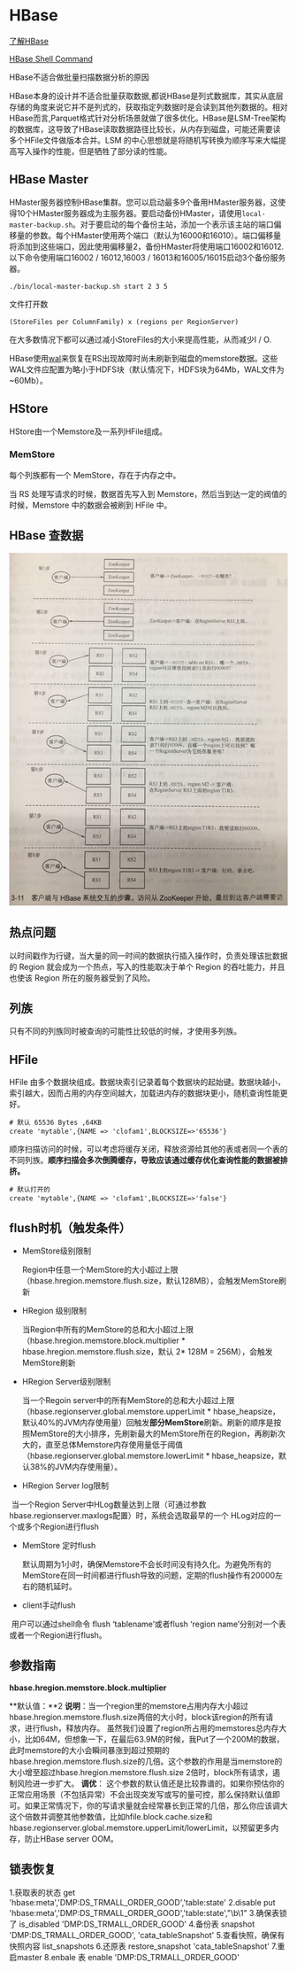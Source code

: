 # HBase

[了解HBase](https://mp.weixin.qq.com/s/XNeOceRbpPAUz5_IWLRsyw)

[HBase Shell Command](https://learnhbase.net/2013/03/02/hbase-shell-commands/)

HBase不适合做批量扫描数据分析的原因

HBase本身的设计并不适合批量获取数据,都说HBase是列式数据库，其实从底层存储的角度来说它并不是列式的，获取指定列数据时是会读到其他列数据的。相对HBase而言,Parquet格式针对分析场景就做了很多优化。HBase是LSM-Tree架构的数据库，这导致了HBase读取数据路径比较长，从内存到磁盘，可能还需要读多个HFile文件做版本合并。LSM 的中心思想就是将随机写转换为顺序写来大幅提高写入操作的性能，但是牺牲了部分读的性能。

## HBase Master

HMaster服务器控制HBase集群。您可以启动最多9个备用HMaster服务器，这使得10个HMaster服务器成为主服务器。要启动备份HMaster，请使用`local-master-backup.sh`。对于要启动的每个备份主站，添加一个表示该主站的端口偏移量的参数。每个HMaster使用两个端口（默认为16000和16010）。端口偏移量将添加到这些端口，因此使用偏移量2，备份HMaster将使用端口16002和16012.以下命令使用端口16002 / 16012,16003 / 16013和16005/16015启动3个备份服务器。

```shell
./bin/local-master-backup.sh start 2 3 5
```

文件打开数

```
(StoreFiles per ColumnFamily) x (regions per RegionServer)
```

在大多数情况下都可以通过减小StoreFiles的大小来提高性能，从而减少I / O.

HBase使用[wal](https://hbase.apache.org/book.html#wal)来恢复在RS出现故障时尚未刷新到磁盘的memstore数据。这些WAL文件应配置为略小于HDFS块（默认情况下，HDFS块为64Mb，WAL文件为~60Mb）。

## HStore

HStore由一个Memstore及一系列HFile组成。

### MemStore

每个列族都有一个 MemStore，存在于内存之中。

当 RS 处理写请求的时候，数据首先写入到 Memstore，然后当到达一定的阀值的时候，Memstore 中的数据会被刷到 HFile 中。

## HBase 查数据

![image_63271.jpg](assets/image-63271.jpg)

## 热点问题

以时间戳作为行键，当大量的同一时间的数据执行插入操作时，负责处理该批数据的 Region 就会成为一个热点，写入的性能取决于单个 Region 的吞吐能力，并且也使该 Region 所在的服务器受到了风险。

## 列族

只有不同的列族同时被查询的可能性比较低的时候，才使用多列族。

## HFile

HFile 由多个数据块组成。数据块索引记录着每个数据块的起始键。数据块越小，索引越大，因而占用的内存空间越大，加载进内存的数据块更小，随机查询性能更好。

```
# 默认 65536 Bytes ,64KB
create 'mytable',{NAME => 'clofam1',BLOCKSIZE=>'65536'}
```

顺序扫描访问的时候，可以考虑将缓存关闭，释放资源给其他的表或者同一个表的不同列族。**顺序扫描会多次倒腾缓存，导致应该通过缓存优化查询性能的数据被排挤。**

```
# 默认打开的
create 'mytable',{NAME => 'clofam1',BLOCKSIZE=>'false'}
```

## flush时机（触发条件） 

- MemStore级别限制

   Region中任意一个MemStore的大小超过上限（hbase.hregion.memstore.flush.size，默认128MB），会触发MemStore刷新

- HRegion 级别限制

   当Region中所有的MemStore的总和大小超过上限（hbase.hregion.memstore.block.multiplier * hbase.hregion.memstore.flush.size，默认 2* 128M = 256M），会触发MemStore刷新

- HRegion Server级别限制

   当一个Regoin server中的所有MemStore的总和大小超过上限（hbase.regionserver.global.memstore.upperLimit * hbase_heapsize，默认40%的JVM内存使用量）回触发**部分MemStore**刷新。刷新的顺序是按照MemStore的大小排序，先刷新最大的MemStore所在的Region，再刷新次大的，直至总体Memstore内存使用量低于阈值（hbase.regionserver.global.memstore.lowerLimit * hbase_heapsize，默认38%的JVM内存使用量）。

- HRegion Server log限制

​       当一个Region Server中HLog数量达到上限（可通过参数hbase.regionserver.maxlogs配置）时，系统会选取最早的一个 HLog对应的一个或多个Region进行flush

- MemStore 定时flush

   默认周期为1小时，确保Memstore不会长时间没有持久化。为避免所有的MemStore在同一时间都进行flush导致的问题，定期的flush操作有20000左右的随机延时。

- client手动flush

​        用户可以通过shell命令 flush ‘tablename’或者flush ‘region name’分别对一个表或者一个Region进行flush。

## 参数指南

**hbase.hregion.memstore.block.multiplier**

**默认值：**2
**说明**：当一个region里的memstore占用内存大小超过hbase.hregion.memstore.flush.size两倍的大小时，block该region的所有请求，进行flush，释放内存。
虽然我们设置了region所占用的memstores总内存大小，比如64M，但想象一下，在最后63.9M的时候，我Put了一个200M的数据，此时memstore的大小会瞬间暴涨到超过预期的hbase.hregion.memstore.flush.size的几倍。这个参数的作用是当memstore的大小增至超过hbase.hregion.memstore.flush.size 2倍时，block所有请求，遏制风险进一步扩大。
**调优**： 这个参数的默认值还是比较靠谱的。如果你预估你的正常应用场景（不包括异常）不会出现突发写或写的量可控，那么保持默认值即可。如果正常情况下，你的写请求量就会经常暴长到正常的几倍，那么你应该调大这个倍数并调整其他参数值，比如hfile.block.cache.size和hbase.regionserver.global.memstore.upperLimit/lowerLimit，以预留更多内存，防止HBase server OOM。

## 锁表恢复

1.获取表的状态
get 'hbase:meta','DMP:DS_TRMALL_ORDER_GOOD','table:state'
2.disable
 put 'hbase:meta','DMP:DS_TRMALL_ORDER_GOOD','table:state',"\b\1"
3.确保表锁了
 is_disabled 'DMP:DS_TRMALL_ORDER_GOOD'
4.备份表
 snapshot 'DMP:DS_TRMALL_ORDER_GOOD', 'cata_tableSnapshot'
5.查看快照，确保有快照内容
 list_snapshots
6.还原表
 restore_snapshot 'cata_tableSnapshot'
7.重启master
8.enbale 表
enable 'DMP:DS_TRMALL_ORDER_GOOD'